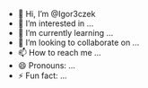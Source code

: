 - 👋 Hi, I’m @Igor3czek
- 👀 I’m interested in ...
- 🌱 I’m currently learning ...
- 💞️ I’m looking to collaborate on ...
- 📫 How to reach me ...
- 😄 Pronouns: ...
- ⚡ Fun fact: ...

<!---
Igor3czek/Igor3czek is a ✨ special ✨ repository because its `README.md` (this file) appears on your GitHub profile.
You can click the Preview link to take a look at your changes.
--->
